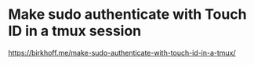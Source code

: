 # Make sudo authenticate with Touch ID in a tmux session
https://birkhoff.me/make-sudo-authenticate-with-touch-id-in-a-tmux/
